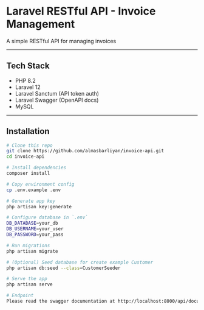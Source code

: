 # Laravel RESTful API - Invoice Management

A simple RESTful API for managing invoices

---

## Tech Stack

- PHP 8.2
- Laravel 12
- Laravel Sanctum (API token auth)
- Laravel Swagger (OpenAPI docs)
- MySQL

---

## Installation

```bash
# Clone this repo
git clone https://github.com/almasbarliyan/invoice-api.git
cd invoice-api

# Install dependencies
composer install

# Copy environment config
cp .env.example .env

# Generate app key
php artisan key:generate

# Configure database in `.env`
DB_DATABASE=your_db
DB_USERNAME=your_user
DB_PASSWORD=your_pass

# Run migrations
php artisan migrate

# (Optional) Seed database for create example Customer 
php artisan db:seed --class=CustomerSeeder

# Serve the app
php artisan serve

# Endpoint 
Please read the swagger documentation at http://localhost:8000/api/documentation
